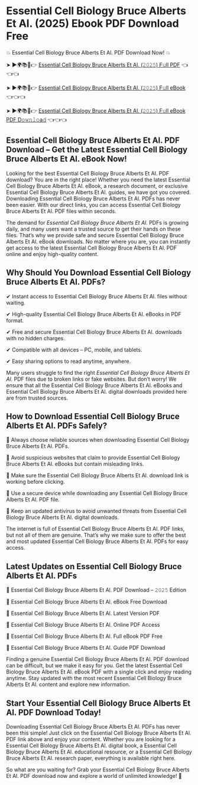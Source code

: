 # Essential Cell Biology Bruce Alberts Et Al. (2025) Ebook PDF Download Free

💥 Essential Cell Biology Bruce Alberts Et Al. PDF Download Now! 💥

➤ ►🌍📚📱👉 [Essential Cell Biology Bruce Alberts Et Al. (𝟸𝟶𝟸𝟻) F𝚞ll PDF](https://getpdf.xyz/essential-cell-biology-bruce-alberts-et-al.) 👈👈👈


➤ ►🌍📚📱👉 [Essential Cell Biology Bruce Alberts Et Al. (𝟸𝟶𝟸𝟻) F𝚞ll eBook](https://getpdf.xyz/essential-cell-biology-bruce-alberts-et-al.) 👈👈👈


➤ ►🌍📚📱👉 [Essential Cell Biology Bruce Alberts Et Al. (𝟸𝟶𝟸𝟻) F𝚞ll eBook PDF D𝚘𝚠𝚗𝚕𝚘a𝚍](https://getpdf.xyz/essential-cell-biology-bruce-alberts-et-al.) 👈👈👈


## Essential Cell Biology Bruce Alberts Et Al. PDF Download – Get the Latest Essential Cell Biology Bruce Alberts Et Al. eBook Now!

Looking for the best Essential Cell Biology Bruce Alberts Et Al. PDF download? You are in the right place! Whether you need the latest Essential Cell Biology Bruce Alberts Et Al. eBook, a research document, or exclusive Essential Cell Biology Bruce Alberts Et Al. guides, we have got you covered. Downloading Essential Cell Biology Bruce Alberts Et Al. PDFs has never been easier. With our direct links, you can access Essential Cell Biology Bruce Alberts Et Al. PDF files within seconds.

The demand for *Essential Cell Biology Bruce Alberts Et Al.* PDFs is growing daily, and many users want a trusted source to get their hands on these files. That’s why we provide safe and secure Essential Cell Biology Bruce Alberts Et Al. eBook downloads. No matter where you are, you can instantly get access to the latest Essential Cell Biology Bruce Alberts Et Al. PDF online and enjoy high-quality content.

## Why Should You Download Essential Cell Biology Bruce Alberts Et Al. PDFs?

✔ Instant access to Essential Cell Biology Bruce Alberts Et Al. files without waiting.

✔ High-quality Essential Cell Biology Bruce Alberts Et Al. eBooks in PDF format.

✔ Free and secure Essential Cell Biology Bruce Alberts Et Al. downloads with no hidden charges.

✔ Compatible with all devices – PC, mobile, and tablets.

✔ Easy sharing options to read anytime, anywhere.

Many users struggle to find the right *Essential Cell Biology Bruce Alberts Et Al.* PDF files due to broken links or fake websites. But don’t worry! We ensure that all the Essential Cell Biology Bruce Alberts Et Al. eBooks and Essential Cell Biology Bruce Alberts Et Al. digital downloads provided here are from trusted sources.

## How to Download Essential Cell Biology Bruce Alberts Et Al. PDFs Safely?

📌 Always choose reliable sources when downloading Essential Cell Biology Bruce Alberts Et Al. PDFs.

📌 Avoid suspicious websites that claim to provide Essential Cell Biology Bruce Alberts Et Al. eBooks but contain misleading links.

📌 Make sure the Essential Cell Biology Bruce Alberts Et Al. download link is working before clicking.

📌 Use a secure device while downloading any Essential Cell Biology Bruce Alberts Et Al. PDF file.

📌 Keep an updated antivirus to avoid unwanted threats from Essential Cell Biology Bruce Alberts Et Al. digital downloads.

The internet is full of Essential Cell Biology Bruce Alberts Et Al. PDF links, but not all of them are genuine. That’s why we make sure to offer the best and most updated Essential Cell Biology Bruce Alberts Et Al. PDFs for easy access.

## Latest Updates on Essential Cell Biology Bruce Alberts Et Al. PDFs

🔹 Essential Cell Biology Bruce Alberts Et Al. PDF Download – 𝟸𝟶𝟸𝟻 Edition

🔹 Essential Cell Biology Bruce Alberts Et Al. eBook Free Download

🔹 Essential Cell Biology Bruce Alberts Et Al. Latest Version PDF

🔹 Essential Cell Biology Bruce Alberts Et Al. Online PDF Access

🔹 Essential Cell Biology Bruce Alberts Et Al. Full eBook PDF Free

🔹 Essential Cell Biology Bruce Alberts Et Al. Guide PDF Download

Finding a genuine Essential Cell Biology Bruce Alberts Et Al. PDF download can be difficult, but we make it easy for you. Get the latest Essential Cell Biology Bruce Alberts Et Al. eBook PDF with a single click and enjoy reading anytime. Stay updated with the most recent Essential Cell Biology Bruce Alberts Et Al. content and explore new information.

## Start Your Essential Cell Biology Bruce Alberts Et Al. PDF Download Today!

Downloading Essential Cell Biology Bruce Alberts Et Al. PDFs has never been this simple! Just click on the Essential Cell Biology Bruce Alberts Et Al. PDF link above and enjoy your content. Whether you are looking for a Essential Cell Biology Bruce Alberts Et Al. digital book, a Essential Cell Biology Bruce Alberts Et Al. educational resource, or a Essential Cell Biology Bruce Alberts Et Al. research paper, everything is available right here.

So what are you waiting for? Grab your Essential Cell Biology Bruce Alberts Et Al. PDF download now and explore a world of unlimited knowledge! 🚀
